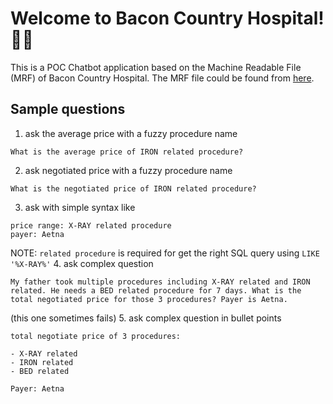 # Welcome to Bacon Country Hospital! 🚀🤖

This is a POC Chatbot application based on the Machine Readable File (MRF) of Bacon Country Hospital.
The MRF file could be found from [here](https://assets.changehealthcare.com/Shop/PROD/static/BaconCountyHospital/ein_BaconCountyHospital_standardcharges.csv.zip).

## Sample questions

1. ask the average price with a fuzzy procedure name
```
What is the average price of IRON related procedure?
```
2. ask negotiated price with a fuzzy procedure name
```
What is the negotiated price of IRON related procedure?
```
3. ask with simple syntax like
```
price range: X-RAY related procedure
payer: Aetna
```
NOTE: `related procedure` is required for get the right SQL query using `LIKE '%X-RAY%'`
4. ask complex question
```
My father took multiple procedures including X-RAY related and IRON related. He needs a BED related procedure for 7 days. What is the total negotiated price for those 3 procedures? Payer is Aetna.
```
(this one sometimes fails)
5. ask complex question in bullet points
```
total negotiate price of 3 procedures:

- X-RAY related
- IRON related
- BED related

Payer: Aetna
```
